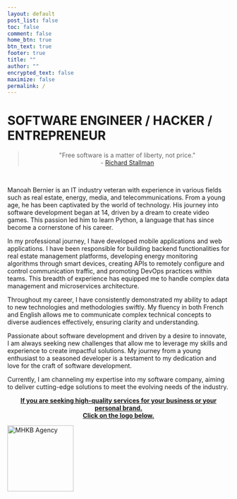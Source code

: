 ```yaml
---
layout: default
post_list: false
toc: false
comment: false
home_btn: true
btn_text: true
footer: true
title: ""
author: ""
encrypted_text: false
maximize: false
permalink: /
---
```


# SOFTWARE ENGINEER / HACKER / ENTREPRENEUR

<div style="text-align: center;">
    <blockquote>
        "Free software is a matter of liberty, not price."
        <br> - <a href="https://stallman.org/" target="_blank">Richard Stallman</a>
    </blockquote>
</div>

<br>

Manoah Bernier is an IT industry veteran with experience in various fields such as real estate, energy, media, and telecommunications. From a young age, he has been captivated by the world of technology. His journey into software development began at 14, driven by a dream to create video games. This passion led him to learn Python, a language that has since become a cornerstone of his career.

In my professional journey, I have developed mobile applications and web applications. I have been responsible for building backend functionalities for real estate management platforms, developing energy monitoring algorithms through smart devices, creating APIs to remotely configure and control communication traffic, and promoting DevOps practices within teams. This breadth of experience has equipped me to handle complex data management and microservices architecture.

Throughout my career, I have consistently demonstrated my ability to adapt to new technologies and methodologies swiftly. My fluency in both French and English allows me to communicate complex technical concepts to diverse audiences effectively, ensuring clarity and understanding.

Passionate about software development and driven by a desire to innovate, I am always seeking new challenges that allow me to leverage my skills and experience to create impactful solutions. My journey from a young enthusiast to a seasoned developer is a testament to my dedication and love for the craft of software development.

Currently, I am channeling my expertise into my software company, aiming to deliver cutting-edge solutions to meet the evolving needs of the industry.

<div style="text-align: center;">
    <p>
        <b><u>If you are seeking high-quality services for your business or your personal brand.<br>Click on the logo below.</u></b>
    </p>
</div>

<a href="https://mhkb.xyz" target="_blank">
    <img src="https://mhkb.xyz/wp-content/uploads/2024/05/website-long.png" 
    style="background-color: transparent;" alt="MHKB Agency" width="150">
</a>
